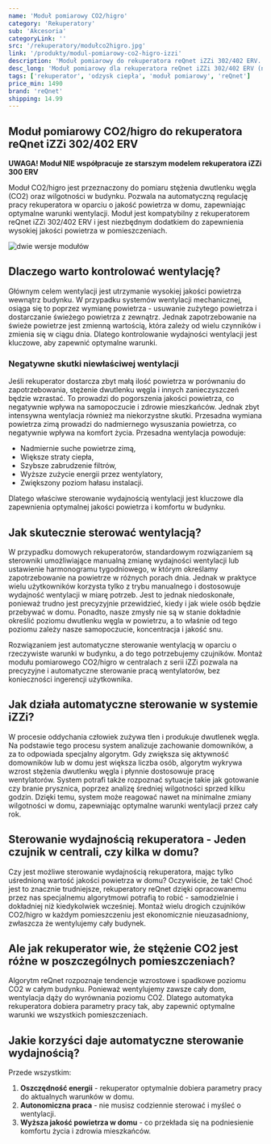 ```yaml
---
name: 'Moduł pomiarowy CO2/higro'
category: 'Rekuperatory'
sub: 'Akcesoria'
categoryLink: ''
src: '/rekuperatory/modułco2higro.jpg'
link: '/produkty/modul-pomiarowy-co2-higro-izzi'
description: 'Moduł pomiarowy do rekuperatora reQnet iZZi 302/402 ERV.'
desc_long: 'Moduł pomiarowy dla rekuperatora reQnet iZZi 302/402 ERV (niekompatybilny z rekuperatorem iZZi 300 ERV) służy do pomiaru stężenia dwutlenku węgla i wilgotności wewnątrz budynku. Moduł umożliwia automatyczną regulację pracy rekuperatora w oparciu o jakość powietrza w domu. Jest przeznaczony do samodzielnego montażu wewnątrz centrali.'
tags: ['rekuperator', 'odzysk ciepła', 'moduł pomiarowy', 'reQnet']
price_min: 1490
brand: 'reQnet'
shipping: 14.99
---
```


## Moduł pomiarowy CO2/higro do rekuperatora reQnet iZZi 302/402 ERV

**UWAGA! Moduł NIE współpracuje ze starszym modelem rekuperatora iZZi 300 ERV**

Moduł CO2/higro jest przeznaczony do pomiaru stężenia dwutlenku węgla (CO2) oraz wilgotności w budynku. Pozwala na automatyczną regulację pracy rekuperatora w oparciu o jakość powietrza w domu, zapewniając optymalne warunki wentylacji. Moduł jest kompatybilny z rekuperatorem reQnet iZZi 302/402 ERV i jest niezbędnym dodatkiem do zapewnienia wysokiej jakości powietrza w pomieszczeniach.

![dwie wersje modułów](/rekuperatory/moduły.png)

## Dlaczego warto kontrolować wentylację?

Głównym celem wentylacji jest utrzymanie wysokiej jakości powietrza wewnątrz budynku. W przypadku systemów wentylacji mechanicznej, osiąga się to poprzez wymianę powietrza - usuwanie zużytego powietrza i dostarczanie świeżego powietrza z zewnątrz. Jednak zapotrzebowanie na świeże powietrze jest zmienną wartością, która zależy od wielu czynników i zmienia się w ciągu dnia. Dlatego kontrolowanie wydajności wentylacji jest kluczowe, aby zapewnić optymalne warunki.

### Negatywne skutki niewłaściwej wentylacji

Jeśli rekuperator dostarcza zbyt małą ilość powietrza w porównaniu do zapotrzebowania, stężenie dwutlenku węgla i innych zanieczyszczeń będzie wzrastać. To prowadzi do pogorszenia jakości powietrza, co negatywnie wpływa na samopoczucie i zdrowie mieszkańców. Jednak zbyt intensywna wentylacja również ma niekorzystne skutki. Przesadna wymiana powietrza zimą prowadzi do nadmiernego wysuszania powietrza, co negatywnie wpływa na komfort życia. Przesadna wentylacja powoduje:

- Nadmiernie suche powietrze zimą,
- Większe straty ciepła,
- Szybsze zabrudzenie filtrów,
- Wyższe zużycie energii przez wentylatory,
- Zwiększony poziom hałasu instalacji.

Dlatego właściwe sterowanie wydajnością wentylacji jest kluczowe dla zapewnienia optymalnej jakości powietrza i komfortu w budynku.

## Jak skutecznie sterować wentylacją?

W przypadku domowych rekuperatorów, standardowym rozwiązaniem są sterowniki umożliwiające manualną zmianę wydajności wentylacji lub ustawienie harmonogramu tygodniowego, w którym określamy zapotrzebowanie na powietrze w różnych porach dnia. Jednak w praktyce wielu użytkowników korzysta tylko z trybu manualnego i dostosowuje wydajność wentylacji w miarę potrzeb. Jest to jednak niedoskonałe, ponieważ trudno jest precyzyjnie przewidzieć, kiedy i jak wiele osób będzie przebywać w domu. Ponadto, nasze zmysły nie są w stanie dokładnie określić poziomu dwutlenku węgla w powietrzu, a to właśnie od tego poziomu zależy nasze samopoczucie, koncentracja i jakość snu.

Rozwiązaniem jest automatyczne sterowanie wentylacją w oparciu o rzeczywiste warunki w budynku, a do tego potrzebujemy czujników. Montaż modułu pomiarowego CO2/higro w centralach z serii iZZi pozwala na precyzyjne i automatyczne sterowanie pracą wentylatorów, bez konieczności ingerencji użytkownika.

## Jak działa automatyczne sterowanie w systemie iZZi?

W procesie oddychania człowiek zużywa tlen i produkuje dwutlenek węgla. Na podstawie tego procesu system analizuje zachowanie domowników, a za to odpowiada specjalny algorytm. Gdy zwiększa się aktywność domowników lub w domu jest większa liczba osób, algorytm wykrywa wzrost stężenia dwutlenku węgla i płynnie dostosowuje pracę wentylatorów. System potrafi także rozpoznać sytuacje takie jak gotowanie czy branie prysznica, poprzez analizę średniej wilgotności sprzed kilku godzin. Dzięki temu, system może reagować nawet na minimalne zmiany wilgotności w domu, zapewniając optymalne warunki wentylacji przez cały rok.

## Sterowanie wydajnością rekuperatora - Jeden czujnik w centrali, czy kilka w domu?

Czy jest możliwe sterowanie wydajnością rekuperatora, mając tylko uśrednioną wartość jakości powietrza w domu? Oczywiście, że tak! Choć jest to znacznie trudniejsze, rekuperatory reQnet dzięki opracowanemu przez nas specjalnemu algorytmowi potrafią to robić - samodzielnie i dokładniej niż kiedykolwiek wcześniej. Montaż wielu drogich czujników CO2/higro w każdym pomieszczeniu jest ekonomicznie nieuzasadniony, zwłaszcza że wentylujemy cały budynek.

## Ale jak rekuperator wie, że stężenie CO2 jest różne w poszczególnych pomieszczeniach?

Algorytm reQnet rozpoznaje tendencje wzrostowe i spadkowe poziomu CO2 w całym budynku. Ponieważ wentylujemy zawsze cały dom, wentylacja dąży do wyrównania poziomu CO2. Dlatego automatyka rekuperatora dobiera parametry pracy tak, aby zapewnić optymalne warunki we wszystkich pomieszczeniach.

## Jakie korzyści daje automatyczne sterowanie wydajnością?

Przede wszystkim:

1. **Oszczędność energii** - rekuperator optymalnie dobiera parametry pracy do aktualnych warunków w domu.
2. **Autonomiczna praca** - nie musisz codziennie sterować i myśleć o wentylacji.
3. **Wyższa jakość powietrza w domu** - co przekłada się na podniesienie komfortu życia i zdrowia mieszkańców.
